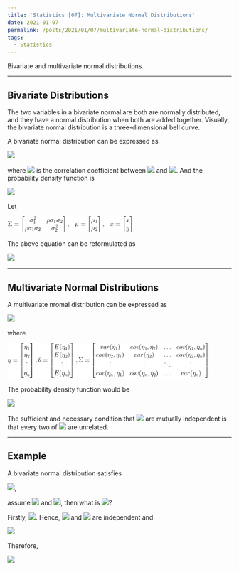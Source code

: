 ```yaml
---
title: 'Statistics [07]: Multivariate Normal Distributions'
date: 2021-01-07
permalink: /posts/2021/01/07/multivariate-normal-distributions/
tags:
  - Statistics
---
```


Bivariate and multivariate normal distributions.

---
## Bivariate Distributions
The two variables in a bivariate normal are both are normally distributed, and they have a normal distribution when both are added together. Visually, the bivariate normal distribution is a three-dimensional bell curve.

A bivariate normal distribution can be expressed as

<img src="https://render.githubusercontent.com/render/math?math=(X,Y)\sim N(\mu_1,\mu_2,\sigma_1^2,\sigma_2^2, \rho)">

where <img src="https://render.githubusercontent.com/render/math?math=\rho)"> is the correlation coefficient between <img src="https://render.githubusercontent.com/render/math?math=X"> and <img src="https://render.githubusercontent.com/render/math?math=Y">. And the probability density function is 

<img src="https://render.githubusercontent.com/render/math?math=p(x,y) = \dfrac{1}{2\pi\sigma_1\sigma_2\sqrt{1-\rho^2}}\exp\left\{-\dfrac{1}{2(1-\rho^2)}\left[\dfrac{(x-\mu_1)^2}{\sigma_1^2}-2\rho\dfrac{(x-\mu_1)(y-\mu_2)}{\sigma_1\sigma_2}%2B\dfrac{(y-\mu_2)^2}{\sigma_2^2}\right]\right\}">

Let

<img src="/images/statistics/SigmaMu.png" width="280"/>

The above equation can be reformulated as 

<img src="https://render.githubusercontent.com/render/math?math=p(x,y) = \dfrac{1}{2\pi|\Sigma|^{1\text{/}2}}\exp\left\{-\dfrac{1}{2}(x-\mu)^T\Sigma^{-1}(x-\mu)\right\}">

---
## Multivariate Normal Distributions
A multivariate nromal distribution can be expressed as

<img src="https://render.githubusercontent.com/render/math?math=\eta \sim N_n(\theta, \Sigma)">

where

<img src="/images/statistics/SigmaMu2.png" width="450"/>

The probability density function would be

<img src="https://render.githubusercontent.com/render/math?math=p_\eta(y_1,y_2,...,y_n) = \dfrac{1}{(2\pi)^{n\text{/}2}|\Sigma|^{1\text{/}2}}\exp\left\{-\dfrac{1}{2}(y-\theta)^T\Sigma^{-1}(y-\theta)\right\}">

The sufficient and necessary condition that <img src="https://render.githubusercontent.com/render/math?math=\eta_1,\eta_2,...,\eta_n"> are mutually independent is that every two of <img src="https://render.githubusercontent.com/render/math?math=\eta_1,\eta_2,...,\eta_n"> are unrelated.

---
## Example
A bivariate normal distribution satisfies 

<img src="https://render.githubusercontent.com/render/math?math=(X,Y)=N\left(0,0,1,\dfrac{1}{4},\dfrac{1}{3}\right)">, 

assume <img src="https://render.githubusercontent.com/render/math?math=U = X-2Y"> and <img src="https://render.githubusercontent.com/render/math?math=V=X%2B2Y">, then what is <img src="https://render.githubusercontent.com/render/math?math=E(X^2|V=0)">?

Firstly, <img src="https://render.githubusercontent.com/render/math?math=cov(U,V)=cov((X-2Y)(X%2B2Y)) = cov(X,X)-4cov(Y,Y) = 0">. Hence, <img src="https://render.githubusercontent.com/render/math?math=U"> and <img src="https://render.githubusercontent.com/render/math?math=V"> are independent and 

<img src="https://render.githubusercontent.com/render/math?math=X = \dfrac{U%2BV}{2}">

Therefore,

<img src="https://render.githubusercontent.com/render/math?math=E(X^2|V=0) = E\left(\left(\dfrac{U%2BV}{2}\right)^2|V=0\right) = E\left(\dfrac{U}{2}\right)^2 = \dfrac{1}{4}E(X^2 %2B Y^2 - 4XY) = \dfrac{1}{3}">
